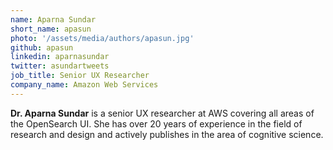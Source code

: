 ```yaml
---
name: Aparna Sundar
short_name: apasun
photo: '/assets/media/authors/apasun.jpg'
github: apasun
linkedin: aparnasundar
twitter: asundartweets
job_title: Senior UX Researcher
company_name: Amazon Web Services
---
```


**Dr. Aparna Sundar** is a senior UX researcher at AWS covering all areas of the OpenSearch UI. She has over 20 years of experience in the field of research and design and actively publishes in the area of cognitive science.
